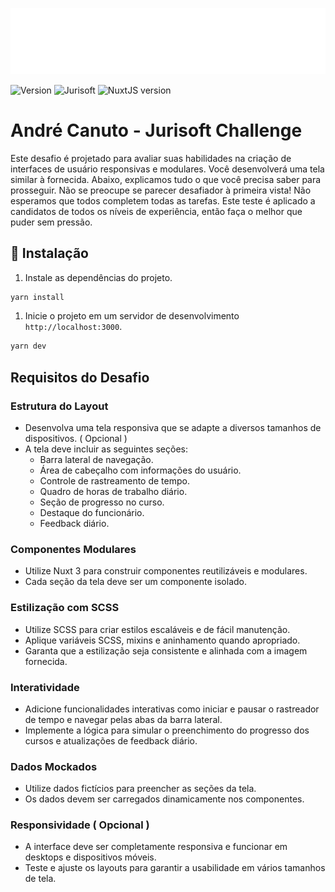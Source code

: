 ![Jurisoft](.github/jurisoft-logo.svg)

![Version](https://img.shields.io/badge/1.0.0-beta?label=version)
![Jurisoft](https://img.shields.io/badge/powered_by-Jurisoft-ff4a00)
![NuxtJS version](https://img.shields.io/badge/NuxtJS-3.9.3-00dc82?style=flat-square&logo=nuxt.js&logoColor=white)

# André Canuto - Jurisoft Challenge

Este desafio é projetado para avaliar suas habilidades na criação de interfaces de usuário responsivas e modulares. Você desenvolverá uma tela similar à fornecida. Abaixo, explicamos tudo o que você precisa saber para prosseguir. Não se preocupe se parecer desafiador à primeira vista! Não esperamos que todos completem todas as tarefas. Este teste é aplicado a candidatos de todos os níveis de experiência, então faça o melhor que puder sem pressão.

## 🚀 Instalação

1. Instale as dependências do projeto.

```bash
yarn install
```

1. Inicie o projeto em um servidor de desenvolvimento `http://localhost:3000`.

```bash
yarn dev
```

## Requisitos do Desafio

### Estrutura do Layout
- Desenvolva uma tela responsiva que se adapte a diversos tamanhos de dispositivos. ( Opcional )
- A tela deve incluir as seguintes seções:
  - Barra lateral de navegação.
  - Área de cabeçalho com informações do usuário.
  - Controle de rastreamento de tempo.
  - Quadro de horas de trabalho diário.
  - Seção de progresso no curso.
  - Destaque do funcionário.
  - Feedback diário.

### Componentes Modulares
- Utilize Nuxt 3 para construir componentes reutilizáveis e modulares.
- Cada seção da tela deve ser um componente isolado.

### Estilização com SCSS
- Utilize SCSS para criar estilos escaláveis e de fácil manutenção.
- Aplique variáveis SCSS, mixins e aninhamento quando apropriado.
- Garanta que a estilização seja consistente e alinhada com a imagem fornecida.

### Interatividade
- Adicione funcionalidades interativas como iniciar e pausar o rastreador de tempo e navegar pelas abas da barra lateral.
- Implemente a lógica para simular o preenchimento do progresso dos cursos e atualizações de feedback diário.

### Dados Mockados
- Utilize dados fictícios para preencher as seções da tela.
- Os dados devem ser carregados dinamicamente nos componentes.

### Responsividade ( Opcional )
- A interface deve ser completamente responsiva e funcionar em desktops e dispositivos móveis.
- Teste e ajuste os layouts para garantir a usabilidade em vários tamanhos de tela.